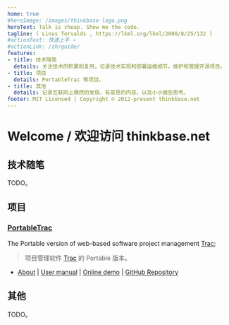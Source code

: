 ```yaml
---
home: true
#heroImage: /images/thinkbase-logo.png
heroText: Talk is cheap. Show me the code.
tagline: ( Linus Torvalds , https://lkml.org/lkml/2000/8/25/132 )
#actionText: 快速上手 →
#actionLink: /zh/guide/
features:
- title: 技术随笔
  details: 关注技术的积累和复用，记录技术实现和部署运维细节，维护和管理开源项目。
- title: 项目
  details: PortableTrac 等项目。
- title: 其他
  details: 记录互联网上偶然的发现、有意思的内容，以及小小做些思考。
footer: MIT Licensed | Copyright © 2012-present thinkbase.net
---
```


# Welcome / 欢迎访问 thinkbase.net

## 技术随笔

TODO。

## 项目

### [PortableTrac](prj/PortableTrac)
The Portable version of web-based software project management ​[Trac](https://trac.edgewall.org/);
> 项目管理软件 [Trac](https://trac.edgewall.org/) 的 Portable 版本。
- [About](prj/PortableTrac/) | [User manual](prj/PortableTrac/manual.html) | [Online demo](http://www.thinkbase.net/trac) | [GitHub Repository](https://github.com/thinkbase/PortableTrac)

## 其他
TODO。